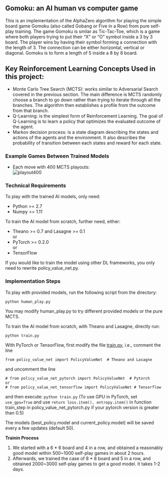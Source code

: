 ## Gomoku: an AI human vs computer game 
This is an implementation of the AlphaZero algorithm for playing the simple board game Gomoku (also called Gobang or Five in a Row) from pure self-play training. The game Gomoku is smilar as Tic-Tac-Toe, which is a game where both players trying to put their “X” or “O” symbol inside a 3 by 3 board. The player wins by having their symbol forming a connection with the length of 3. The connection can be either horizontal, vertical or diagonal. Gomoku is to form a length of 5 inside a 8 by 8 board.

## Key Reinforcement Learning Concepts Used in this project: 
- Monte Carlo Tree Search (MCTS): works similar to Adversarial Search covered in the previous section. The main difference is MCTS randomly choose a branch to go down rather than trying to iterate through all the branches. The algorithm then establishes a profile from the outcome from that branch.
- Q-Learning: is the simplest form of Reinforcement Learning. The goal of Q-Learning is to learn a policy that optimizes the evaluated outcome of the agent.
- Markov decision process:  is a state diagram describing the states and actions of the agents and the environment. It also describes the probability of transition between each states and reward for each state.


### Example Games Between Trained Models
- Each move with 400 MCTS playouts:  
![playout400](https://raw.githubusercontent.com/junxiaosong/AlphaZero_Gomoku/master/playout400.gif)

### Technical Requirements
To play with the trained AI models, only need:
- Python >= 2.7
- Numpy >= 1.11

To train the AI model from scratch, further need, either:
- Theano >= 0.7 and Lasagne >= 0.1      
or
- PyTorch >= 0.2.0    
or
- TensorFlow


If you would like to train the model using other DL frameworks, you only need to rewrite policy_value_net.py.

### Implementation Steps
To play with provided models, run the following script from the directory:  
```
python human_play.py  
```
You may modify human_play.py to try different provided models or the pure MCTS.

To train the AI model from scratch, with Theano and Lasagne, directly run:   
```
python train.py
```
With PyTorch or TensorFlow, first modify the file [train.py](https://github.com/wise-monk123/Reinforcement_Learning-/blob/master/train.py), i.e., comment the line
```
from policy_value_net import PolicyValueNet  # Theano and Lasagne
```
and uncomment the line 
```
# from policy_value_net_pytorch import PolicyValueNet  # Pytorch
or
# from policy_value_net_tensorflow import PolicyValueNet # Tensorflow
```
and then execute: ``python train.py``  (To use GPU in PyTorch, set ``use_gpu=True`` and use ``return loss.item(), entropy.item()`` in function train_step in policy_value_net_pytorch.py if your pytorch version is greater than 0.5)

The models (best_policy.model and current_policy.model) will be saved every a few updates (default 50).  


**Trainin Process**
1. We started with a 6 * 6 board and 4 in a row, and obtained a reasonably good model within 500~1000 self-play games in about 2 hours.
2. Afterwards, we trained the case of 8 * 8 board and 5 in a row, and obtained 2000~3000 self-play games to get a good model. It takes 1-2 days.

